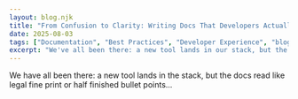 ```yaml
---
layout: blog.njk
title: "From Confusion to Clarity: Writing Docs That Developers Actually Use"
date: 2025-08-03
tags: ["Documentation", "Best Practices", "Developer Experience", "blog"]
excerpt: "We've all been there: a new tool lands in our stack, but the docs read like dense legalese or half-finished bullet points. Here's how to write docs that actually help teams move fast."
---
```


We have all been there: a new tool lands in the stack, but the docs read like legal fine print or half finished bullet points...

<!-- Truncated for brevity; migrate full content later. -->


